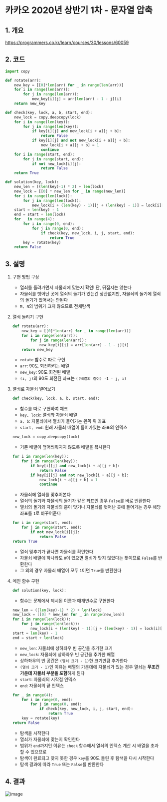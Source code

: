 # 카카오 2020년 상반기 1차 - 문자열 압축

## 1. 개요

https://programmers.co.kr/learn/courses/30/lessons/60059

## 2. 코드

```python
import copy

def rotate(arr):
    new_key = [[0]*len(arr) for _ in range(len(arr))]
    for i in range(len(arr)):
        for j in range(len(arr)):
            new_key[i][j] = arr[len(arr) - 1 - j][i]
    return new_key

def check(key, lock, a, b, start, end):
    new_lock = copy.deepcopy(lock)
    for i in range(len(key)):
        for j in range(len(key)):
            if key[i][j] and new_lock[i + a][j + b]:
                return False
            if key[i][j] and not new_lock[i + a][j + b]:
                new_lock[i + a][j + b] = 1
                continue
    for i in range(start, end):
        for j in range(start, end):
            if not new_lock[i][j]:
                return False
    return True

def solution(key, lock):
    new_len = ((len(key)-1) * 2) + len(lock)
    new_lock = [[0] * new_len for _ in range(new_len)]
    for i in range(len(lock)):
        for j in range(len(lock)):
            new_lock[i + (len(key) - 1)][j + (len(key) - 1)] = lock[i][j]
    start = len(key) - 1
    end = start + len(lock)
    for _ in range(4):
        for i in range(0, end):
            for j in range(0, end):
                if check(key, new_lock, i, j, start, end):
                    return True
        key = rotate(key)
    return False
```

## 3. 설명

1. 구현 방법 구상

    - 열쇠를 돌려가면서 자물쇠에 맞는지 확인! 단, 뒤집지는 않는다
    - 자물쇠를 벗어난 곳에 열쇠의 돌기가 있는건 상관없지만, 자물쇠의 돌기에 열쇠의 돌기가 있어서는 안된다
    - `M, N`의 범위가 크지 않으므로 전체탐색

2. 열쇠 돌리기 구현

    ```python
    def rotate(arr):
        new_key = [[0]*len(arr) for _ in range(len(arr))]
        for i in range(len(arr)):
            for j in range(len(arr)):
                new_key[i][j] = arr[len(arr) - 1 - j][i]
        return new_key
    ```
    - `rotate` 함수로 따로 구현
    - `arr`: 90도 회전하려는 배열
    - `new_key`: 90도 회전된 배열
    - `(i, j)`의 90도 회전된 좌표는 `((배열의 길이) -1 - j, i)`

3. 열쇠로 자물쇠 열어보기
    ```python
    def check(key, lock, a, b, start, end):
    ```
    - 함수를 따로 구현하여 체크
    - `key, lock`: 열쇠와 자물쇠 배열
    - `a, b`: 자물쇠에서 열쇠가 들어가는 왼쪽 위 좌표
    - `start, end`: 원래 자물쇠 배열이 들어가있는 좌표의 인덱스
    ```python
    new_lock = copy.deepcopy(lock)
    ```
    - 기존 배열이 덮어씌워지지 않도록 배열을 복사한다
    ```python
    for i in range(len(key)):
        for j in range(len(key)):
            if key[i][j] and new_lock[i + a][j + b]:
                return False
            if key[i][j] and not new_lock[i + a][j + b]:
                new_lock[i + a][j + b] = 1
                continue
    ```
    - 자물쇠에 열쇠를 맞추어본다
    - 열쇠의 돌기와 자물쇠의 돌기가 같은 좌표인 경우 `False`를 바로 반환한다
    - 열쇠의 돌기와 자물쇠의 홈이 맞거나 자물쇠를 벗어난 곳에 들어가는 경우 해당 좌표를 `1`로 바꾸어준다
    ```python
    for i in range(start, end):
        for j in range(start, end):
            if not new_lock[i][j]:
                return False
    return True
    ```
    - 열쇠 맞추기가 끝나면 자물쇠를 확인한다
    - 자물쇠 배열에 하나라도 `0`이 있으면 열쇠가 맞지 않았다는 뜻이므로 `False`를 반환한다
    - 그 외의 경우 자물쇠 배열이 모두 `1`이면 `True`를 반환한다
4. 메인 함수 구현
    ```python
    def solution(key, lock):
    ```
    - 함수는 문제에서 제시된 이름과 매개변수로 구현한다
    ```python
    new_len = ((len(key)-1) * 2) + len(lock)
    new_lock = [[0] * new_len for _ in range(new_len)]
    for i in range(len(lock)):
        for j in range(len(lock)):
            new_lock[i + (len(key) - 1)][j + (len(key) - 1)] = lock[i][j]
    start = len(key) - 1
    end = start + len(lock)
    ```
    - `new_len`: 자물쇠에 상하좌우 빈 공간을 추가한 크기
    - `new_lock`: 자물쇠에 상하좌우 빈 공간을 추가한 배열
    - 상하좌우의 빈 공간은 `(열쇠 크기 - 1)`한 크기만큼 추가한다
    - `(열쇠 크기 - 1)`인 이유는 배열의 가운데에 자물쇠가 있는 경우 열쇠는 **무조건 가운데 자물쇠 부분을 포함**하게 된다
    - `start`: 자물쇠의 시작점 인덱스
    - `end`: 자물쇠의 끝 인덱스
    ```python
    for _ in range(4):
        for i in range(0, end):
            for j in range(0, end):
                if check(key, new_lock, i, j, start, end):
                    return True
        key = rotate(key)
    return False
    ```
    - 탐색을 시작한다
    - 열쇠가 자물쇠에 맞는지 확인한다
    - 범위가 `end`까지인 이유는 `check` 함수에서 열쇠의 인덱스 계산 시 배열을 초과할 수 있으므로
    - 탐색이 완료되고 찾지 못한 경우 `key`를 90도 돌린 후 탐색을 다시 시작한다
    - 탐색 결과에 따라 `True` 또는 `False`를 반환한다

## 4. 결과
![image](https://user-images.githubusercontent.com/29600820/92490955-97f32a80-f22c-11ea-9417-783a9930be2f.png)
